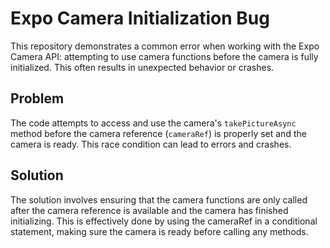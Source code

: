 # Expo Camera Initialization Bug
This repository demonstrates a common error when working with the Expo Camera API: attempting to use camera functions before the camera is fully initialized. This often results in unexpected behavior or crashes.

## Problem
The code attempts to access and use the camera's `takePictureAsync` method before the camera reference (`cameraRef`) is properly set and the camera is ready. This race condition can lead to errors and crashes.

## Solution
The solution involves ensuring that the camera functions are only called after the camera reference is available and the camera has finished initializing. This is effectively done by using the cameraRef in a conditional statement, making sure the camera is ready before calling any methods.
